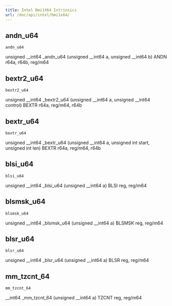 ```yaml
---
title: Intel Bmi1X64 Intrinsics
url: /doc/api/intel/bmi1x64/
---
```


## andn_u64

`andn_u64`

unsigned __int64 _andn_u64 (unsigned __int64 a, unsigned __int64 b)
ANDN r64a, r64b, reg/m64

## bextr2_u64

`bextr2_u64`

unsigned __int64 _bextr2_u64 (unsigned __int64 a, unsigned __int64 control)
BEXTR r64a, reg/m64, r64b

## bextr_u64

`bextr_u64`

unsigned __int64 _bextr_u64 (unsigned __int64 a, unsigned int start, unsigned int len)
BEXTR r64a, reg/m64, r64b

## blsi_u64

`blsi_u64`

unsigned __int64 _blsi_u64 (unsigned __int64 a)
BLSI reg, reg/m64

## blsmsk_u64

`blsmsk_u64`

unsigned __int64 _blsmsk_u64 (unsigned __int64 a)
BLSMSK reg, reg/m64

## blsr_u64

`blsr_u64`

unsigned __int64 _blsr_u64 (unsigned __int64 a)
BLSR reg, reg/m64

## mm_tzcnt_64

`mm_tzcnt_64`

__int64 _mm_tzcnt_64 (unsigned __int64 a)
TZCNT reg, reg/m64
